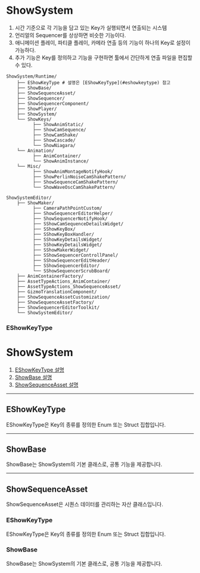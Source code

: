 # ShowSystem

1. 시간 기준으로 각 기능을 담고 있는 Key가 실행되면서 연출되는 시스템
2. 언리얼의 Sequencer를 상상하면 비슷한 기능이다.
3. 애니메이션 플레이, 파티클 플레이, 카메라 연출 등의 기능이 하나의 Key로 설정이 가능하다.
4. 추가 기능은 Key를 정의하고 기능을 구현하면 툴에서 간단하게 연출 파일을 편집할 수 있다.

```
ShowSystem/Runtime/
    ├── EShowKeyType # 설명은 [EShowKeyType](#eshowkeytype) 참고
    ├── ShowBase/
    ├── ShowSequenceAsset/
    ├── ShowSequencer/
    ├── ShowSequencerComponent/
    ├── ShowPlayer/
    ├── ShowSystem/
    └── ShowKeys/
          ├── ShowAnimStatic/
          ├── ShowCamSequence/
          ├── ShowCamShake/
          ├── ShowCascade/
          └── ShowNiagara/
    └── Animation/
          ├── AnimContainer/
          └── ShowAnimInstance/
    └── Misc/
          ├── ShowAnimMontageNotifyHook/
          ├── ShowPerlinNoiseCamShakePattern/
          ├── ShowSequenceCamShakePattern/
          └── ShowWaveOscCamShakePattern/

ShowSystemEditor/
    ├── ShowMaker/
          ├── CameraPathPointCustom/
          ├── ShowSequencerEditorHelper/
          ├── ShowSequencerNotifyHook/
          ├── SShowCamSequenceDetailsWidget/
          ├── SShowKeyBox/
          ├── SShowKeyBoxHandler/
          ├── SShowKeyDetailsWidget/
          ├── SShowKeyDetailsWidget/
          ├── SShowMakerWidget/
          ├── SShowSequencerControllPanel/
          ├── SShowSequencerEditHeader/
          ├── SShowSequencerEditor/
          └── SShowSequencerScrubBoard/
    ├── AnimContainerFactory/
    ├── AssetTypeActions_AnimContainer/
    ├── AssetTypeActions_ShowSequenceAsset/
    ├── GizmoTranslationComponent/
    ├── ShowSequenceAssetCustomization/
    ├── ShowSequenceAssetFactory/
    ├── ShowSequencerEditorToolkit/
    └── ShowSystemEditor/
```

### EShowKeyType
# ShowSystem

1. [EShowKeyType 설명](#eshowkeytype)
2. [ShowBase 설명](#showbase)
3. [ShowSequenceAsset 설명](#showsequenceasset)

---

## EShowKeyType
EShowKeyType은 Key의 종류를 정의한 Enum 또는 Struct 집합입니다.

---

## ShowBase
ShowBase는 ShowSystem의 기본 클래스로, 공통 기능을 제공합니다.

---

## ShowSequenceAsset
ShowSequenceAsset은 시퀀스 데이터를 관리하는 자산 클래스입니다.










<h3 id="eshowkeytype">EShowKeyType</h3>
EShowKeyType은 Key의 종류를 정의한 Enum 또는 Struct 집합입니다.

<h3 id="showbase">ShowBase</h3>
ShowBase는 ShowSystem의 기본 클래스로, 공통 기능을 제공합니다.


